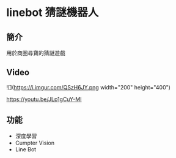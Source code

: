 # linebot 猜謎機器人
## 簡介
用於商圈尋寶的猜謎遊戲
## Video
![](https://i.imgur.com/QSzH6JY.png width="200" height="400")

https://youtu.be/JLp1gCuY-MI
## 功能
* 深度學習
* Cumpter Vision
* Line Bot

